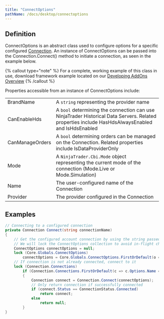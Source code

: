 ```yaml
---
title: "ConnectOptions"
pathName: /docs/desktop/connectoptions
---
```


## Definition

ConnectOptions is an abstract class used to configure options for a specific configured [Connection](/docs/desktop/connection). An instance of ConnectOptions can be passed into the Connection.Connect() method to initiate a connection, as seen in the example below.

{% callout type="note" %}
For a complete, working example of this class in use, download framework example located on our [Developing AddOns Overview](/docs/desktop/developing_add_ons)
{% /callout %}

Properties accessible from an instance of ConnectOptions include:

|  |  |
| --- | --- |
| BrandName | A `string` representing the provider name |
| CanEnableHds | A `bool` determining the connection can use NinjaTrader Historical Data Servers. Related properties include HasHdsAlwaysEnabled and IsHdsEnabled |
| CanManageOrders | A `bool` determining orders can be managed on the Connection. Related properties include IsDataProviderOnly |
| Mode | A `NinjaTrader.Cbi.Mode` object representing the current mode of the connection (Mode.Live or Mode.Simulation) |
| Name | The user-configured name of the Connection |
| Provider | The provider configured in the Connection |

## Examples

```csharp
// Connecting to a configured connection
private Connection Connect(string connectionName)
{
    // Get the configured account connection by using the string passed into this custom Connect() method
    // We will lock the ConnectOptions collection to avoid in-flight changes causing any issues
    ConnectOptions connectOptions = null;
    lock (Core.Globals.ConnectOptions)
        connectOptions = Core.Globals.ConnectOptions.FirstOrDefault(o => o.Name == connectionName);
    // If connection is not already connected, connect to it
    lock (Connection.Connections)
        if (Connection.Connections.FirstOrDefault(c => c.Options.Name == connectionName) == null)
        {
            Connection connect = Connection.Connect(connectOptions);
            // Only return connection if successfully connected
            if (connect.Status == ConnectionStatus.Connected)
                return connect;
            else
                return null;
        }
}
```

